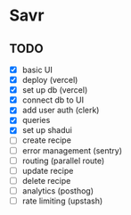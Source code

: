 # Savr

## TODO

- [x] basic UI
- [x] deploy (vercel)
- [x] set up db (vercel)
- [x] connect db to UI
- [x] add user auth (clerk)
- [x] queries
- [x] set up shadui
- [ ] create recipe
- [ ] error management (sentry)
- [ ] routing (parallel route)
- [ ] update recipe
- [ ] delete recipe
- [ ] analytics (posthog)
- [ ] rate limiting (upstash)
